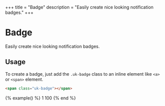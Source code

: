 +++
title = "Badge"
description = "Easily create nice looking notification badges."
+++

# Badge

<p class="uk-text-lead">Easily create nice looking notification badges.</p>

## Usage

To create a badge, just add the `.uk-badge` class to an inline element like `<a>` or `<span>` element.

```html
<span class="uk-badge"></span>
```

{% example() %}
<span class="uk-badge">1</span>
<span class="uk-badge">100</span>
{% end %}
